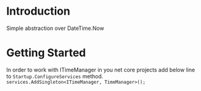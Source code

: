 # Introduction 
Simple abstraction over DateTime.Now

# Getting Started
In order to work with ITimeManager in you net core projects add below line to `Startup.ConfigureServices` method.
`services.AddSingleton<ITimeManager, TimeManager>();`

